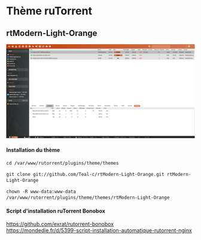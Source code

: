 # Thème ruTorrent

## rtModern-Light-Orange

![alt text](https://raw.githubusercontent.com/Teal-c/rtModern-Light-Orange/master/capture.png "demo")

#### Installation du thème
```
cd /var/www/rutorrent/plugins/theme/themes
```
```
git clone git://github.com/Teal-c/rtModern-Light-Orange.git rtModern-Light-Orange
```
```
chown -R www-data:www-data /var/www/rutorrent/plugins/theme/themes/rtModern-Light-Orange
```


#### Script d'installation ruTorrent Bonobox

https://github.com/exrat/rutorrent-bonobox  
https://mondedie.fr/d/5399-script-installation-automatique-rutorrent-nginx  
